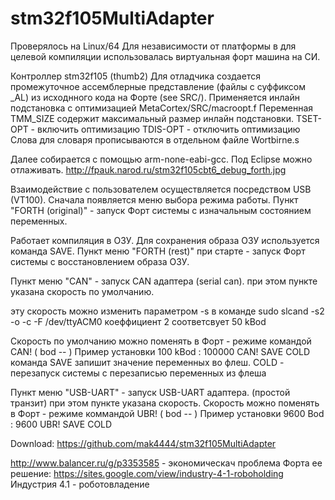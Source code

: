 # stm32f105MultiAdapter

Проверялось на Linux/64
Для независимости от платформы в для целевой компиляции использовалась виртуальная форт машина на СИ.

Контроллер stm32f105 (thumb2)
Для отладчика создается промежуточное ассемблерные представление
(файлы с суффиксом _AL) из исходнного кода на Форте (see SRC/).
Применяется инлайн подстановка с оптимизацией MetaCortex/SRC/macroopt.f 
Переменная TMM_SIZE содержит максимальный размер инлайн подстановки.
TSET-OPT - включить оптимизацию
TDIS-OPT - отключить оптимизацию
Слова для словаря прописываются в отдельном файле Wortbirne.s  

 Далее собирается с помощью arm-none-eabi-gcc.
Под Eclipse можно отлаживать. http://fpauk.narod.ru/stm32f105cbt6_debug_forth.jpg

Взаимодействие с пользователем осуществляется посредством USB (VT100).
Сначала появляется меню выбора режима работы.
Пункт "FORTH (original)" - запуск Форт системы с изначальным состоянием переменных.

Работает компиляция в ОЗУ.
Для сохранения образа ОЗУ используется команда SAVE.
Пункт меню "FORTH (rest)" при старте - запуск Форт системы с восстановлением 
образа ОЗУ.

Пункт меню "CAN" - запуск CAN адаптера (serial can).
при этом пункте указана скорость по умолчанию.

эту скорость можно изменить параметром -s в команде
sudo slcand -s2 -o -c -F  /dev/ttyACM0
коеффициент 2 соответсвует 50 kBod

Скорость по умолчанию можно поменять в Форт - режиме командой CAN! ( bod -- )
Пример установки 100 kBod :
100000  CAN! SAVE COLD 
команда SAVE запишит значение переменных во флеш.
COLD - перезапуск системы с перезаписью переменных из флеша


Пункт меню "USB-UART" - запуск USB-UART адаптера. (простой транзит)
при этом пункте указана скорость.
Скорость можно поменять в Форт - режиме коммандой UBR! ( bod -- )
Пример установки 9600 Bod :
9600 UBR! SAVE COLD 

Download: https://github.com/mak4444/stm32f105MultiAdapter

http://www.balancer.ru/g/p3353585 - экономическач проблема Форта
ее решение:
https://sites.google.com/view/industry-4-1-roboholding Индустрия 4.1 - роботовладение
